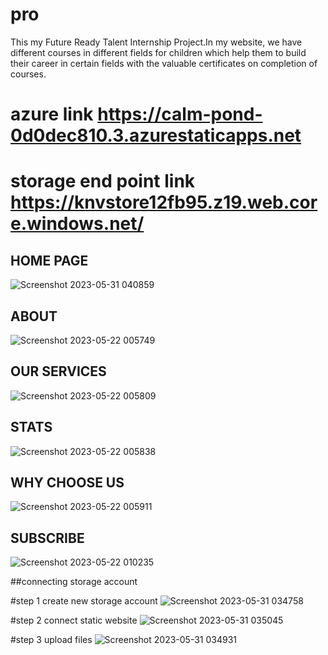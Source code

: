 # pro
This my Future Ready Talent Internship Project.In my website, we have different courses in different fields for children which help them to build their career in certain fields with the valuable certificates on completion of courses.
# azure link https://calm-pond-0d0dec810.3.azurestaticapps.net
# storage end point link https://knvstore12fb95.z19.web.core.windows.net/

## HOME PAGE
![Screenshot 2023-05-31 040859](https://github.com/Knv126/pro/assets/114814894/dd9f55c2-9ac4-4d98-a050-f3d62059b57f)

## ABOUT
![Screenshot 2023-05-22 005749](https://github.com/Knv126/pro/assets/114814894/f3d60ec6-11ac-4b75-9ee7-c8568668bfa1)

## OUR SERVICES
![Screenshot 2023-05-22 005809](https://github.com/Knv126/pro/assets/114814894/bdd4c56b-2b4f-4bd7-be6f-23dadfb5c2a1)

## STATS
![Screenshot 2023-05-22 005838](https://github.com/Knv126/pro/assets/114814894/b9bae5db-3f8f-4354-8c8a-bdc18fcf1cb6)

## WHY CHOOSE US
![Screenshot 2023-05-22 005911](https://github.com/Knv126/pro/assets/114814894/70df7561-f549-4784-ba6c-76d1e311c3d5)

## SUBSCRIBE
![Screenshot 2023-05-22 010235](https://github.com/Knv126/pro/assets/114814894/aa618d6a-280a-479b-b344-37acdf1b682f)


##connecting storage account 

#step 1 create new storage account
![Screenshot 2023-05-31 034758](https://github.com/Knv126/pro/assets/114814894/d2be4e26-6b1c-4ffd-a881-7c9f56f9b21f)

#step 2 connect static website
![Screenshot 2023-05-31 035045](https://github.com/Knv126/pro/assets/114814894/9ffc7481-d7b5-4e48-98d0-fdd37e4b9471)

#step 3 upload files
![Screenshot 2023-05-31 034931](https://github.com/Knv126/pro/assets/114814894/996410eb-15df-4f86-b483-412e37913ff6)






